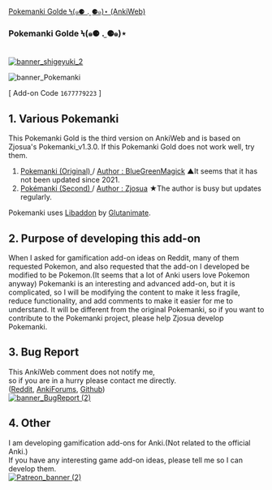 [ Pokemanki Golde Ϟ(๑⚈ ․̫ ⚈๑)⋆ (AnkiWeb) ](https://ankiweb.net/shared/info/1677779223?cb=1703543833902) <br>

### Pokemanki Golde Ϟ(๑⚈ ․̫ ⚈๑)⋆  <br><br>

[![banner_shigeyuki_2](https://github.com/shigeyukey/Pokemanki-Gold/assets/124401518/8408c164-e95c-4e40-98c1-393b03e04bcb)](https://www.reddit.com/user/Shige-yuki)   <br>

![banner_Pokemanki](https://github.com/shigeyukey/Pokemanki-Gold/assets/124401518/a8a40754-a838-4020-ab3c-ac3fda932f8a)

[ Add-on Code ```1677779223``` ]


## 1. Various Pokemanki

This Pokemanki Gold is the third version on AnkiWeb and is based on Zjosua's Pokemanki_v1.3.0. If this Pokemanki Gold does not work well, try them. <br>
1. [Pokemanki (Original) ](https://ankiweb.net/shared/info/633922407) / [Author : BlueGreenMagick](https://ko-fi.com/bluegreenmagick) ▲It seems that it has not been updated since 2021.
1. [Pokémanki (Second) ](https://ankiweb.net/shared/info/1041307953) / [Author : Zjosua](https://github.com/zjosua) ★The author is busy but updates regularly.

Pokemanki uses [Libaddon](https://github.com/glutanimate/anki-libaddon/) by [Glutanimate](https://glutanimate.com/tip-jar/). <br>

## 2. Purpose of developing this add-on <br>
When I asked for gamification add-on ideas on Reddit, many of them requested Pokemon, and also requested that the add-on I developed be modified to be Pokemon.(It seems that a lot of Anki users love Pokemon anyway) Pokemanki is an interesting and advanced add-on, but it is complicated, so I will be modifying the content to make it less fragile, reduce functionality, and add comments to make it easier for me to understand. It will be different from the original Pokemanki, so if you want to contribute to the Pokemanki project, please help Zjosua develop Pokemanki. <br>

## 3. Bug Report
This AnkiWeb comment does not notify me,<br>
so if you are in a hurry please contact me directly.<br>
([Reddit](https://www.reddit.com/user/Shige-yuki), [AnkiForums](https://forums.ankiweb.net/u/shigeyuki/summary), [Github](https://github.com/shigeyukey/Pokemanki-Gold/issues)) <br> 
[![banner_BugReport (2)](https://github.com/shigeyukey/TodayAgainCount/assets/124401518/dd5219e6-4561-4b53-90ae-e5441e95edfb)](https://github.com/shigeyukey/Pokemanki-Gold/issues)   <br>

## 4. Other
I am developing gamification add-ons for Anki.(Not related to the official Anki.)<br>
If you have any interesting game add-on ideas, please tell me so I can develop them.<br>
[![Patreon_banner (2)](https://github.com/shigeyukey/AnkiRestart/assets/124401518/59809ec6-dd1a-4cb6-a64d-0990b75b4151)](http://patreon.com/Shigeyuki)  

